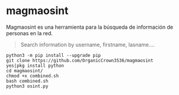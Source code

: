 # magmaosint
Magmaosint es una herramienta para la búsqueda de información de personas en la red.

> Search information by username, firstname, lasname....

```
python3 -m pip install --upgrade pip
git clone https://github.com/OrganicCrown3536/magmaosint
yes|pkg install python
cd magmaosint/
chmod +x combined.sh
bash combined.sh
python3 osint.py
```
